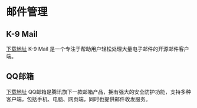 # 邮件管理

## K-9 Mail

[下载地址](https://k9mail.app/download) K-9 Mail 是一个专注于帮助用户轻松处理大量电子邮件的开源邮件客户端。

## QQ邮箱

[下载地址](https://app.mail.qq.com/) QQ邮箱是腾讯旗下一款邮箱产品，拥有强大的安全防护功能，支持多种客户端，包括手机、电脑、网页端，同时也提供邮件收发服务。